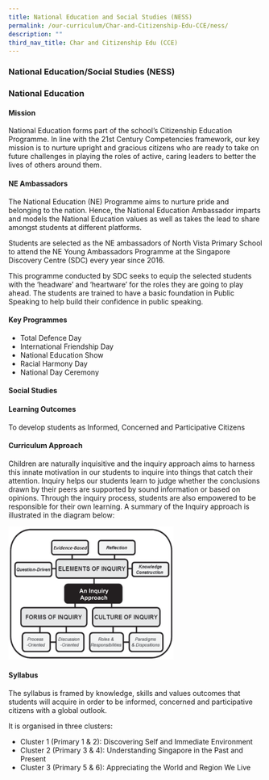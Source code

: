 ```yaml
---
title: National Education and Social Studies (NESS)
permalink: /our-curriculum/Char-and-Citizenship-Edu-CCE/ness/
description: ""
third_nav_title: Char and Citizenship Edu (CCE)
---
```

### National Education/Social Studies (NESS)
### National Education

#### Mission
National Education forms part of the school’s Citizenship Education Programme. In line with the 21st Century Competencies framework, our key mission is to nurture upright and gracious citizens who are ready to take on future challenges in playing the roles of active, caring leaders to better the lives of others around them.

#### NE Ambassadors
The National Education (NE) Programme aims to nurture pride and belonging to the nation. Hence, the National Education Ambassador imparts and models the National Education values as well as takes the lead to share amongst students at different platforms.

Students are selected as the NE ambassadors of North Vista Primary School to attend the NE Young Ambassadors Programme at the Singapore Discovery Centre (SDC) every year since 2016.

This programme conducted by SDC seeks to equip the selected students with the ‘headware’ and ‘heartware’ for the roles they are going to play ahead. The students are trained to have a basic foundation in Public Speaking to help build their confidence in public speaking.

#### Key Programmes

*   Total Defence Day
*   International Friendship Day
*   National Education Show
*   Racial Harmony Day
*   National Day Ceremony

#### Social Studies
#### Learning Outcomes
To develop students as Informed, Concerned and Participative Citizens

#### Curriculum Approach
Children are naturally inquisitive and the inquiry approach aims to harness this innate motivation in our students to inquire into things that catch their attention. Inquiry helps our students learn to judge whether the conclusions drawn by their peers are supported by sound information or based on opinions. Through the inquiry process, students are also empowered to be responsible for their own learning. A summary of the Inquiry approach is illustrated in the diagram below:

<img src="/images/NESS%20social%20studies.png" 
     style="width:65%">
		 
#### Syllabus
The syllabus is framed by knowledge, skills and values outcomes that students will acquire in order to be informed, concerned and participative citizens with a global outlook.

It is organised in three clusters:
*   Cluster 1 (Primary 1 & 2): Discovering Self and Immediate Environment
*   Cluster 2 (Primary 3 & 4): Understanding Singapore in the Past and Present
*   Cluster 3 (Primary 5 & 6): Appreciating the World and Region We Live